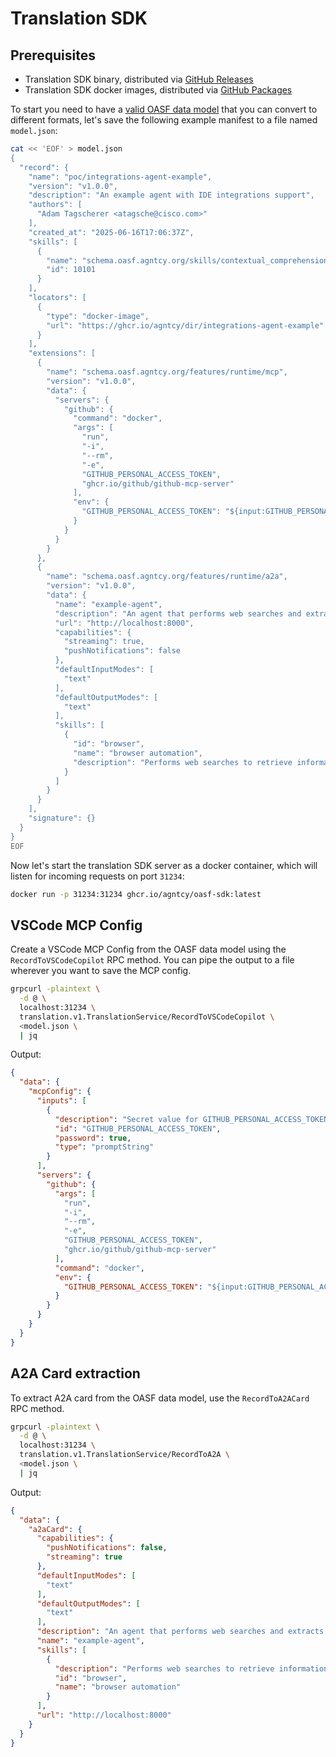 # Translation SDK

## Prerequisites

- Translation SDK binary, distributed via [GitHub Releases](https://github.com/agntcy/oasf-sdk/releases)
- Translation SDK docker images, distributed via
[GitHub Packages](https://github.com/orgs/agntcy/packages?repo_name=oasf-sdk)

To start you need to have a [valid OASF data model](https://schema.oasf.outshift.com/0.5.0/objects/record) that you can
convert to different formats, let's save the following example manifest to a file named `model.json`:

```bash
cat << 'EOF' > model.json
{
  "record": {
    "name": "poc/integrations-agent-example",
    "version": "v1.0.0",
    "description": "An example agent with IDE integrations support",
    "authors": [
      "Adam Tagscherer <atagsche@cisco.com>"
    ],
    "created_at": "2025-06-16T17:06:37Z",
    "skills": [
      {
        "name": "schema.oasf.agntcy.org/skills/contextual_comprehension",
        "id": 10101
      }
    ],
    "locators": [
      {
        "type": "docker-image",
        "url": "https://ghcr.io/agntcy/dir/integrations-agent-example"
      }
    ],
    "extensions": [
      {
        "name": "schema.oasf.agntcy.org/features/runtime/mcp",
        "version": "v1.0.0",
        "data": {
          "servers": {
            "github": {
              "command": "docker",
              "args": [
                "run",
                "-i",
                "--rm",
                "-e",
                "GITHUB_PERSONAL_ACCESS_TOKEN",
                "ghcr.io/github/github-mcp-server"
              ],
              "env": {
                "GITHUB_PERSONAL_ACCESS_TOKEN": "${input:GITHUB_PERSONAL_ACCESS_TOKEN}"
              }
            }
          }
        }
      },
      {
        "name": "schema.oasf.agntcy.org/features/runtime/a2a",
        "version": "v1.0.0",
        "data": {
          "name": "example-agent",
          "description": "An agent that performs web searches and extracts information.",
          "url": "http://localhost:8000",
          "capabilities": {
            "streaming": true,
            "pushNotifications": false
          },
          "defaultInputModes": [
            "text"
          ],
          "defaultOutputModes": [
            "text"
          ],
          "skills": [
            {
              "id": "browser",
              "name": "browser automation",
              "description": "Performs web searches to retrieve information."
            }
          ]
        }
      }
    ],
    "signature": {}
  }
}
EOF
```

Now let's start the translation SDK server as a docker container, which will listen for incoming requests on port
`31234`:

```bash
docker run -p 31234:31234 ghcr.io/agntcy/oasf-sdk:latest
```

## VSCode MCP Config

Create a VSCode MCP Config from the OASF data model using the `RecordToVSCodeCopilot` RPC method.
You can pipe the output to a file wherever you want to save the MCP config.

```bash
grpcurl -plaintext \
  -d @ \
  localhost:31234 \
  translation.v1.TranslationService/RecordToVSCodeCopilot \
  <model.json \
  | jq
```

Output:
```json
{
  "data": {
    "mcpConfig": {
      "inputs": [
        {
          "description": "Secret value for GITHUB_PERSONAL_ACCESS_TOKEN",
          "id": "GITHUB_PERSONAL_ACCESS_TOKEN",
          "password": true,
          "type": "promptString"
        }
      ],
      "servers": {
        "github": {
          "args": [
            "run",
            "-i",
            "--rm",
            "-e",
            "GITHUB_PERSONAL_ACCESS_TOKEN",
            "ghcr.io/github/github-mcp-server"
          ],
          "command": "docker",
          "env": {
            "GITHUB_PERSONAL_ACCESS_TOKEN": "${input:GITHUB_PERSONAL_ACCESS_TOKEN}"
          }
        }
      }
    }
  }
}
```

## A2A Card extraction

To extract A2A card from the OASF data model, use the `RecordToA2ACard` RPC method.

```bash
grpcurl -plaintext \
  -d @ \
  localhost:31234 \
  translation.v1.TranslationService/RecordToA2A \
  <model.json \
  | jq
```

Output:
```json
{
  "data": {
    "a2aCard": {
      "capabilities": {
        "pushNotifications": false,
        "streaming": true
      },
      "defaultInputModes": [
        "text"
      ],
      "defaultOutputModes": [
        "text"
      ],
      "description": "An agent that performs web searches and extracts information.",
      "name": "example-agent",
      "skills": [
        {
          "description": "Performs web searches to retrieve information.",
          "id": "browser",
          "name": "browser automation"
        }
      ],
      "url": "http://localhost:8000"
    }
  }
}
```
